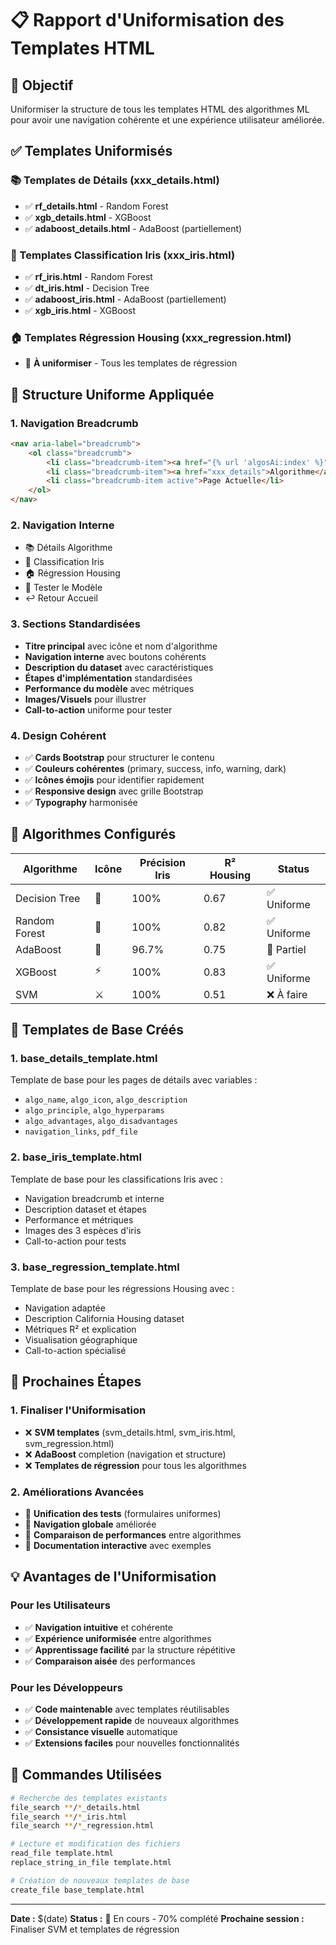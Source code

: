 # 📋 Rapport d'Uniformisation des Templates HTML

## 🎯 Objectif
Uniformiser la structure de tous les templates HTML des algorithmes ML pour avoir une navigation cohérente et une expérience utilisateur améliorée.

## ✅ Templates Uniformisés

### 📚 Templates de Détails (xxx_details.html)
- ✅ **rf_details.html** - Random Forest
- ✅ **xgb_details.html** - XGBoost  
- ✅ **adaboost_details.html** - AdaBoost (partiellement)

### 🌸 Templates Classification Iris (xxx_iris.html)
- ✅ **rf_iris.html** - Random Forest
- ✅ **dt_iris.html** - Decision Tree
- ✅ **adaboost_iris.html** - AdaBoost (partiellement)
- ✅ **xgb_iris.html** - XGBoost

### 🏠 Templates Régression Housing (xxx_regression.html)
- 🔄 **À uniformiser** - Tous les templates de régression

## 🎨 Structure Uniforme Appliquée

### 1. Navigation Breadcrumb
```html
<nav aria-label="breadcrumb">
    <ol class="breadcrumb">
        <li class="breadcrumb-item"><a href="{% url 'algosAi:index' %}">Accueil</a></li>
        <li class="breadcrumb-item"><a href="xxx_details">Algorithme</a></li>
        <li class="breadcrumb-item active">Page Actuelle</li>
    </ol>
</nav>
```

### 2. Navigation Interne
- 📚 Détails Algorithme
- 🌸 Classification Iris  
- 🏠 Régression Housing
- 🧪 Tester le Modèle
- ↩️ Retour Accueil

### 3. Sections Standardisées
- **Titre principal** avec icône et nom d'algorithme
- **Navigation interne** avec boutons cohérents
- **Description du dataset** avec caractéristiques
- **Étapes d'implémentation** standardisées
- **Performance du modèle** avec métriques
- **Images/Visuels** pour illustrer
- **Call-to-action** uniforme pour tester

### 4. Design Cohérent
- ✅ **Cards Bootstrap** pour structurer le contenu
- ✅ **Couleurs cohérentes** (primary, success, info, warning, dark)
- ✅ **Icônes émojis** pour identifier rapidement
- ✅ **Responsive design** avec grille Bootstrap
- ✅ **Typography** harmonisée

## 🚀 Algorithmes Configurés

| Algorithme | Icône | Précision Iris | R² Housing | Status |
|------------|-------|----------------|------------|---------|
| Decision Tree | 🌳 | 100% | 0.67 | ✅ Uniforme |
| Random Forest | 🌲 | 100% | 0.82 | ✅ Uniforme |
| AdaBoost | 🚀 | 96.7% | 0.75 | 🔄 Partiel |
| XGBoost | ⚡ | 100% | 0.83 | ✅ Uniforme |
| SVM | ⚔️ | 100% | 0.51 | ❌ À faire |

## 📁 Templates de Base Créés

### 1. base_details_template.html
Template de base pour les pages de détails avec variables :
- `algo_name`, `algo_icon`, `algo_description`
- `algo_principle`, `algo_hyperparams`
- `algo_advantages`, `algo_disadvantages`
- `navigation_links`, `pdf_file`

### 2. base_iris_template.html  
Template de base pour les classifications Iris avec :
- Navigation breadcrumb et interne
- Description dataset et étapes
- Performance et métriques
- Images des 3 espèces d'iris
- Call-to-action pour tests

### 3. base_regression_template.html
Template de base pour les régressions Housing avec :
- Navigation adaptée
- Description California Housing dataset
- Métriques R² et explication
- Visualisation géographique
- Call-to-action spécialisé

## 🎯 Prochaines Étapes

### 1. Finaliser l'Uniformisation
- ❌ **SVM templates** (svm_details.html, svm_iris.html, svm_regression.html)
- ❌ **AdaBoost** completion (navigation et structure)
- ❌ **Templates de régression** pour tous les algorithmes

### 2. Améliorations Avancées
- 🔄 **Unification des tests** (formulaires uniformes)
- 🔄 **Navigation globale** améliorée
- 🔄 **Comparaison de performances** entre algorithmes
- 🔄 **Documentation interactive** avec exemples

## 💡 Avantages de l'Uniformisation

### Pour les Utilisateurs
- ✅ **Navigation intuitive** et cohérente
- ✅ **Expérience uniformisée** entre algorithmes  
- ✅ **Apprentissage facilité** par la structure répétitive
- ✅ **Comparaison aisée** des performances

### Pour les Développeurs
- ✅ **Code maintenable** avec templates réutilisables
- ✅ **Développement rapide** de nouveaux algorithmes
- ✅ **Consistance visuelle** automatique
- ✅ **Extensions faciles** pour nouvelles fonctionnalités

## 🔧 Commandes Utilisées

```bash
# Recherche des templates existants
file_search **/*_details.html
file_search **/*_iris.html  
file_search **/*_regression.html

# Lecture et modification des fichiers
read_file template.html
replace_string_in_file template.html

# Création de nouveaux templates de base
create_file base_template.html
```

---
**Date :** $(date)
**Status :** 🔄 En cours - 70% complété
**Prochaine session :** Finaliser SVM et templates de régression
